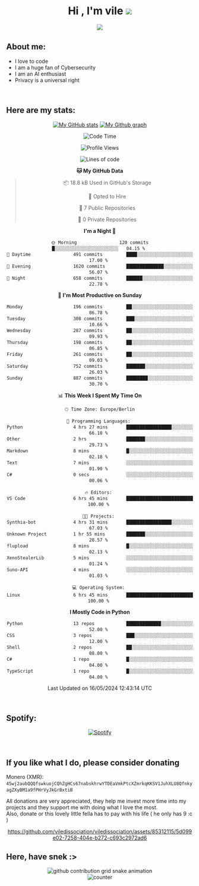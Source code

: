 <h1 align="center">Hi , I'm vile <img src="https://media.giphy.com/media/hvRJCLFzcasrR4ia7z/giphy.gif" width="35"></h1>
<p align="center">
  <a href="https://github.com/viledissociation"><img src="https://readme-typing-svg.demolab.com?font=Roboto+Mono&weight=300&size=28&duration=4000&pause=100&color=C109F7&center=true&vCenter=true&width=580&height=127&lines=I'm+a+programmer;I'm+an+AI+enthusiast;I'm+a+big+fan+of+Neural+Networks;I'm+interested+in+Computer+Science;I+love+Cybersecurity;By+the+way+I+use+Arch+%F0%9F%92%80"></a>
</p>

## About me:

- I love to code
- I am a huge fan of Cybersecurity
- I am an AI enthusiast
- Privacy is a universal right

<br>

## Here are my stats:

<div align="center">
    
 [![My GitHub stats](https://github-readme-stats.vercel.app/api?username=vilewired&count_private=true&show_icons=true&theme=radical)](https://github.com/vilewired)
 [![My Github graph](http://github-profile-summary-cards.vercel.app/api/cards/profile-details?username=vilewired&theme=radical)](https://github.com/vilewired)

<!--START_SECTION:waka-->
![Code Time](http://img.shields.io/badge/Code%20Time-309%20hrs%2036%20mins-blue)

![Profile Views](http://img.shields.io/badge/Profile%20Views-1-blue)

![Lines of code](https://img.shields.io/badge/From%20Hello%20World%20I%27ve%20Written-181.0%20thousand%20lines%20of%20code-blue)

**🐱 My GitHub Data** 

> 📦 18.8 kB Used in GitHub's Storage 
 > 
> 💼 Opted to Hire
 > 
> 📜 7 Public Repositories 
 > 
> 🔑 0 Private Repositories 
 > 
**I'm a Night 🦉** 

```text
🌞 Morning                120 commits         █░░░░░░░░░░░░░░░░░░░░░░░░   04.15 % 
🌆 Daytime                491 commits         ████░░░░░░░░░░░░░░░░░░░░░   17.00 % 
🌃 Evening                1620 commits        ██████████████░░░░░░░░░░░   56.07 % 
🌙 Night                  658 commits         ██████░░░░░░░░░░░░░░░░░░░   22.78 % 
```
📅 **I'm Most Productive on Sunday** 

```text
Monday                   196 commits         ██░░░░░░░░░░░░░░░░░░░░░░░   06.78 % 
Tuesday                  308 commits         ███░░░░░░░░░░░░░░░░░░░░░░   10.66 % 
Wednesday                287 commits         ██░░░░░░░░░░░░░░░░░░░░░░░   09.93 % 
Thursday                 198 commits         ██░░░░░░░░░░░░░░░░░░░░░░░   06.85 % 
Friday                   261 commits         ██░░░░░░░░░░░░░░░░░░░░░░░   09.03 % 
Saturday                 752 commits         ███████░░░░░░░░░░░░░░░░░░   26.03 % 
Sunday                   887 commits         ████████░░░░░░░░░░░░░░░░░   30.70 % 
```


📊 **This Week I Spent My Time On** 

```text
🕑︎ Time Zone: Europe/Berlin

💬 Programming Languages: 
Python                   4 hrs 27 mins       █████████████████░░░░░░░░   66.10 % 
Other                    2 hrs               ███████░░░░░░░░░░░░░░░░░░   29.73 % 
Markdown                 8 mins              █░░░░░░░░░░░░░░░░░░░░░░░░   02.18 % 
Text                     7 mins              ░░░░░░░░░░░░░░░░░░░░░░░░░   01.90 % 
C#                       0 secs              ░░░░░░░░░░░░░░░░░░░░░░░░░   00.06 % 

🔥 Editors: 
VS Code                  6 hrs 45 mins       █████████████████████████   100.00 % 

🐱‍💻 Projects: 
Synthia-bot              4 hrs 31 mins       █████████████████░░░░░░░░   67.03 % 
Unknown Project          1 hr 55 mins        ███████░░░░░░░░░░░░░░░░░░   28.57 % 
flupload                 8 mins              █░░░░░░░░░░░░░░░░░░░░░░░░   02.13 % 
XenoStealerLib           5 mins              ░░░░░░░░░░░░░░░░░░░░░░░░░   01.24 % 
Suno-API                 4 mins              ░░░░░░░░░░░░░░░░░░░░░░░░░   01.03 % 

💻 Operating System: 
Linux                    6 hrs 45 mins       █████████████████████████   100.00 % 
```

**I Mostly Code in Python** 

```text
Python                   13 repos            █████████████░░░░░░░░░░░░   52.00 % 
CSS                      3 repos             ███░░░░░░░░░░░░░░░░░░░░░░   12.00 % 
Shell                    2 repos             ██░░░░░░░░░░░░░░░░░░░░░░░   08.00 % 
C#                       1 repo              █░░░░░░░░░░░░░░░░░░░░░░░░   04.00 % 
TypeScript               1 repo              █░░░░░░░░░░░░░░░░░░░░░░░░   04.00 % 
```




 Last Updated on 16/05/2024 12:43:14 UTC
<!--END_SECTION:waka-->
</div>
<br>

## Spotify:

<div align="center">

[![Spotify](https://whois-hoeless.vercel.app/api/spotify?background_color=0d1117&border_color=090d13)](https://open.spotify.com/user/heanchenhorst)
</div>

<br>

## If you like what I do, please consider donating

Monero (XMR): ```45wj2aubQQQfswkuojCQhZgHCs67nabskhrwYTDEaVmkPtcXZmrkqKKSV1JuhXLU8QfnkyagZXyBM1a9fPHrVyJkGrBxtiB```

All donations are very appreciated, they help me invest more time into my projects and they support me with doing what I love the most.  
Also, donate or this lovely little fella has to pay with his life (  he only has 9 :c  )

<div align="center">


https://github.com/viledissociation/viledissociation/assets/85312115/5d099e02-7258-404e-b272-c693c2972ad6


</div>

## Here, have snek :>
<div align="center">
<picture>
  <source media="(prefers-color-scheme: dark)" srcset="https://raw.githubusercontent.com/vilewired/vilewired/output/github-contribution-grid-snake-dark.svg">
  <source media="(prefers-color-scheme: light)" srcset="https://raw.githubusercontent.com/vilewired/vilewired/output/github-contribution-grid-snake.svg">
  <img alt="github contribution grid snake animation" src="https://raw.githubusercontent.com/vilewired/vilewired/output/github-contribution-grid-snake.svg">
</div>

<div align="center">
  <img src="https://moe-counter.glitch.me/get/@hoeless_count?theme=rule34" alt="counter" />
</div>
